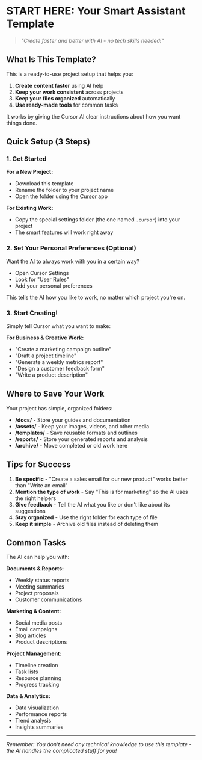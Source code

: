 # START HERE: Your Smart Assistant Template

> *"Create faster and better with AI - no tech skills needed!"*

## What Is This Template?

This is a ready-to-use project setup that helps you:

1. **Create content faster** using AI help
2. **Keep your work consistent** across projects
3. **Keep your files organized** automatically
4. **Use ready-made tools** for common tasks

It works by giving the Cursor AI clear instructions about how you want things done.

## Quick Setup (3 Steps)

### 1. Get Started

**For a New Project:**
- Download this template
- Rename the folder to your project name
- Open the folder using the [Cursor](https://cursor.sh/) app

**For Existing Work:**
- Copy the special settings folder (the one named `.cursor`) into your project
- The smart features will work right away

### 2. Set Your Personal Preferences (Optional)

Want the AI to always work with you in a certain way?

- Open Cursor Settings
- Look for "User Rules"
- Add your personal preferences

This tells the AI how you like to work, no matter which project you're on.

### 3. Start Creating!

Simply tell Cursor what you want to make:

**For Business & Creative Work:**
- "Create a marketing campaign outline"
- "Draft a project timeline"
- "Generate a weekly metrics report"
- "Design a customer feedback form"
- "Write a product description"

## Where to Save Your Work

Your project has simple, organized folders:

- **/docs/** - Store your guides and documentation
- **/assets/** - Keep your images, videos, and other media
- **/templates/** - Save reusable formats and outlines
- **/reports/** - Store your generated reports and analysis
- **/archive/** - Move completed or old work here

## Tips for Success

1. **Be specific** - "Create a sales email for our new product" works better than "Write an email"
2. **Mention the type of work** - Say "This is for marketing" so the AI uses the right helpers
3. **Give feedback** - Tell the AI what you like or don't like about its suggestions
4. **Stay organized** - Use the right folder for each type of file
5. **Keep it simple** - Archive old files instead of deleting them

## Common Tasks

The AI can help you with:

**Documents & Reports:**
- Weekly status reports
- Meeting summaries
- Project proposals
- Customer communications

**Marketing & Content:**
- Social media posts
- Email campaigns
- Blog articles
- Product descriptions

**Project Management:**
- Timeline creation
- Task lists
- Resource planning
- Progress tracking

**Data & Analytics:**
- Data visualization
- Performance reports
- Trend analysis
- Insights summaries

---

*Remember: You don't need any technical knowledge to use this template - the AI handles the complicated stuff for you!* 